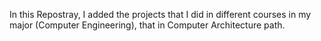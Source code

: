 In this Repostray, I added the projects that I did in different courses in my major (Computer Engineering), that in Computer Architecture path.
